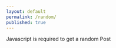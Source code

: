 ```yaml
---
layout: default
permalink: /random/
published: true
---
```


<script>
    function linkToRandomBlogPost() {
        let allPosts = [{%- for post in site.posts -%}
            "{{ post.url | relative_url }}",
        {%- endfor -%}];
        let post = allPosts[Math.floor(Math.random() * allPosts.length)];
        let postLink = post ? `${post}` : `{% link index.md %}`;
        return postLink;
    }
    location.replace(linkToRandomBlogPost())
</script>
<noscript>Javascript is required to get a random Post</noscript>